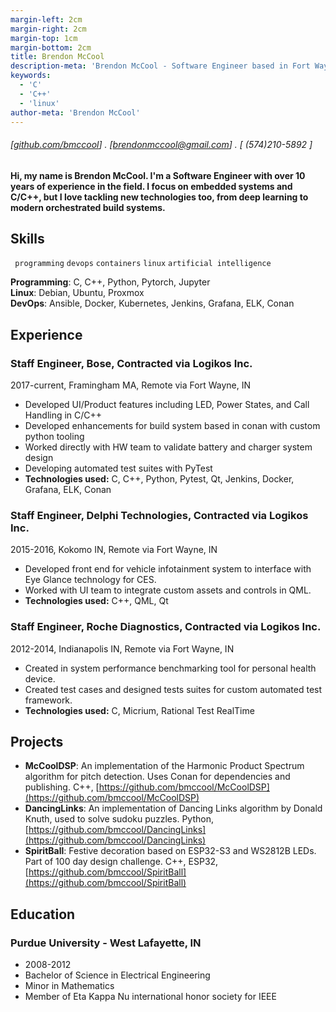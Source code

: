 ```yaml
---
margin-left: 2cm
margin-right: 2cm
margin-top: 1cm
margin-bottom: 2cm
title: Brendon McCool
description-meta: 'Brendon McCool - Software Engineer based in Fort Wayne, IN - Hire Me!'
keywords: 
  - 'C' 
  - 'C++' 
  - 'linux'
author-meta: 'Brendon McCool'
---
```

###### [[github.com/bmccool](https://github.com/bmccool)] . [brendonmccool@gmail.com] . [ (574)210-5892 ]
#### Hi, my name is Brendon McCool.  I'm a Software Engineer with over 10 years of experience in the field.  I focus on embedded systems and C/C++, but I love tackling new technologies too, from deep learning to modern orchestrated build systems.  

## Skills
``` programming```
``` devops ```
``` containers ```
``` linux ```
``` artificial intelligence ```

**Programming**: C, C++, Python, Pytorch, Jupyter  
**Linux**: Debian, Ubuntu, Proxmox  
**DevOps**: Ansible, Docker, Kubernetes, Jenkins, Grafana, ELK, Conan  

## Experience
### Staff Engineer, Bose, Contracted via Logikos Inc.
2017-current, Framingham MA, Remote via Fort Wayne, IN

- Developed UI/Product features including LED, Power States, and Call Handling in C/C++
- Developed enhancements for build system based in conan with custom python tooling
- Worked directly with HW team to validate battery and charger system design
- Developing automated test suites with PyTest
- **Technologies used:** C, C++, Python, Pytest, Qt, Jenkins, Docker, Grafana, ELK, Conan

### Staff Engineer, Delphi Technologies, Contracted via Logikos Inc.
2015-2016, Kokomo IN, Remote via Fort Wayne, IN

- Developed front end for vehicle infotainment system to interface with Eye Glance technology for CES.
- Worked with UI team to integrate custom assets and controls in QML.
- **Technologies used:** C++, QML, Qt

### Staff Engineer, Roche Diagnostics, Contracted via Logikos Inc.
2012-2014, Indianapolis IN, Remote via Fort Wayne, IN

- Created in system performance benchmarking tool for personal health device.
- Created test cases and designed tests suites for custom automated test framework.
- **Technologies used:** C, Micrium, Rational Test RealTime 

## Projects
- **McCoolDSP**: An implementation of the Harmonic Product Spectrum algorithm for pitch detection.  Uses Conan for dependencies and publishing. C++, [https://github.com/bmccool/McCoolDSP](https://github.com/bmccool/McCoolDSP)
- **DancingLinks**: An implementation of Dancing Links algorithm by Donald Knuth, used to solve sudoku puzzles.  Python, [https://github.com/bmccool/DancingLinks](https://github.com/bmccool/DancingLinks)
- **SpiritBall**: Festive decoration based on ESP32-S3 and WS2812B LEDs.  Part of 100 day design challenge.  C++, ESP32, [https://github.com/bmccool/SpiritBall](https://github.com/bmccool/SpiritBall)

## Education 
### Purdue University - West Lafayette, IN
- 2008-2012
- Bachelor of Science in Electrical Engineering
- Minor in Mathematics
- Member of Eta Kappa Nu international honor society for IEEE
